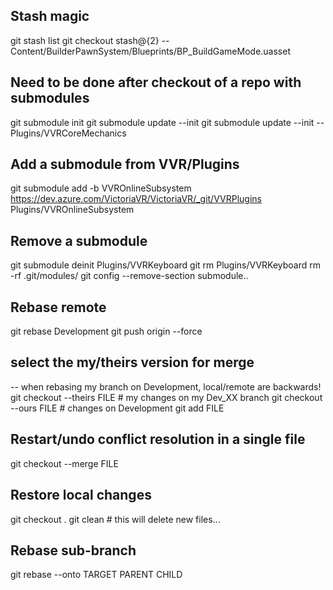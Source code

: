 ## Stash magic
git stash list
git checkout stash@{2} -- Content/BuilderPawnSystem/Blueprints/BP_BuildGameMode.uasset

## Need to be done after checkout of a repo with submodules
git submodule init
git submodule update --init
git submodule update --init -- Plugins/VVRCoreMechanics

## Add a submodule from VVR/Plugins
git submodule add -b VVROnlineSubsystem https://dev.azure.com/VictoriaVR/VictoriaVR/_git/VVRPlugins Plugins/VVROnlineSubsystem

## Remove a submodule
git submodule deinit Plugins/VVRKeyboard
git rm Plugins/VVRKeyboard
rm -rf .git/modules/<path-to-submodule>
git config --remove-section submodule.<path-to-submodule>.

## Rebase remote
git rebase Development
git push origin --force

## select the my/theirs version for merge
-- when rebasing my branch on Development, local/remote are backwards!
git checkout --theirs FILE # my changes on my Dev_XX branch
git checkout --ours FILE # changes on Development
git add FILE

## Restart/undo conflict resolution in a single file
git checkout --merge FILE

## Restore local changes
git checkout .
git clean # this will delete new files...

## Rebase sub-branch
git rebase --onto TARGET PARENT CHILD
